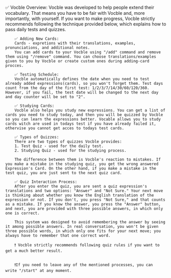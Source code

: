 ✅ Vocble Overview:
		Vocble was developed to help people extend their vocabulary. That means you have to be fair with Vocble and, more importantly, with yourself. If you want to make progress, Vocble strictly recommends following the technique provided below, which explains how to pass daily tests and quizzes.
		
		✅ Adding New Cards:
		Cards - expretions with their translations, examples, pronunciations, and additional notes.
		You can add cards to your Vocble using "/add" command and remove them using "/remove" command. You can choose translations/examples given to you by Vocble or create custom ones during adding-card procces.
		
		✅ Testing Schedule:
		Vocble automatically defines the date when you need to test already added expressions(cards), so you won't forget them. Test days count from the day of the first test: 1/2/3/7/14/30/60/120/360. However, if you fail, the test date will be changed to the next day and day counter will be set to "2".
		
		✅ Studying Cards:
		Vocble also helps you study new expressions. You can get a list of cards you need to study today, and then you will be quizzed by Vocble so you can learn the expressions better. Vocable allows you to study cards witch are used in todays test if you have already failed it, othervise you cannot get acces to todays test cards.
		
		✅ Types of Quizzes:
		There are two types of quizzes Vocble provides:
		1. Test Quiz - used for the daily test.
		2. Studying Quiz - used for the studying process.
		
		The difference between them is Vocble's reaction to mistakes. If you make a mistake in the studying quiz, you get the wrong answered Expression's Card. On the other hand, if you make a mistake in the test quiz, you are just sent to the next quiz card.
		
		✅ Quiz Interaction Process:
		After you enter the quiz, you are sent a quiz expression's translations and two options: "Answer" and "Not Sure." Your next move is thinking about whether you know the English translation of the expression or not. If you don't, you press "Not Sure," and that counts as a mistake. If you know the answer, you press the "Answer" button, and next, you are provided with three possible answers, in which only one is correct.
		
		This system was designed to avoid remembering the answer by seeing it among possible answers. In real conversation, you won't be given three possible words, in which only one fits for your next move; you always have to remember that one correct word.
		
		❗️ Vocble strictly recommends following quiz rules if you want to get a much better result.
		
		
		❗️If you need to leave any of the mentioned processes, you can write "/start" at any moment.